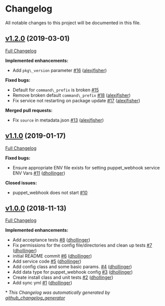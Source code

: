 # Changelog

All notable changes to this project will be documented in this file.

## [v1.2.0](https://github.com/voxpupuli/puppet-puppetwebhook/tree/v1.2.0) (2019-03-01)

[Full Changelog](https://github.com/voxpupuli/puppet-puppetwebhook/compare/v1.1.0...v1.2.0)

**Implemented enhancements:**

- Add `pkg\_version` parameter [\#16](https://github.com/voxpupuli/puppet-puppetwebhook/pull/16) ([alexjfisher](https://github.com/alexjfisher))

**Fixed bugs:**

- Default for `command\_prefix` is broken [\#15](https://github.com/voxpupuli/puppet-puppetwebhook/issues/15)
- Remove broken default `command\_prefix` [\#18](https://github.com/voxpupuli/puppet-puppetwebhook/pull/18) ([alexjfisher](https://github.com/alexjfisher))
- Fix service not restarting on package update [\#17](https://github.com/voxpupuli/puppet-puppetwebhook/pull/17) ([alexjfisher](https://github.com/alexjfisher))

**Merged pull requests:**

- Fix `source` in metadata.json [\#13](https://github.com/voxpupuli/puppet-puppetwebhook/pull/13) ([alexjfisher](https://github.com/alexjfisher))

## [v1.1.0](https://github.com/voxpupuli/puppet-puppetwebhook/tree/v1.1.0) (2019-01-17)

[Full Changelog](https://github.com/voxpupuli/puppet-puppetwebhook/compare/v1.0.0...v1.1.0)

**Fixed bugs:**

- Ensure appropriate ENV file exists for setting puppet\_webhook service ENV Vars [\#11](https://github.com/voxpupuli/puppet-puppetwebhook/pull/11) ([dhollinger](https://github.com/dhollinger))

**Closed issues:**

- puppet\_webhook does not start [\#10](https://github.com/voxpupuli/puppet-puppetwebhook/issues/10)

## [v1.0.0](https://github.com/voxpupuli/puppet-puppetwebhook/tree/v1.0.0) (2018-11-13)

[Full Changelog](https://github.com/voxpupuli/puppet-puppetwebhook/compare/b89a1244b8fc404fb851dd34779785ff653be861...v1.0.0)

**Implemented enhancements:**

- Add acceptance tests [\#8](https://github.com/voxpupuli/puppet-puppetwebhook/pull/8) ([dhollinger](https://github.com/dhollinger))
- Fix permissions for the config file/directories and clean up tests [\#7](https://github.com/voxpupuli/puppet-puppetwebhook/pull/7) ([dhollinger](https://github.com/dhollinger))
- initial README commit [\#6](https://github.com/voxpupuli/puppet-puppetwebhook/pull/6) ([dhollinger](https://github.com/dhollinger))
- Add service code [\#5](https://github.com/voxpupuli/puppet-puppetwebhook/pull/5) ([dhollinger](https://github.com/dhollinger))
- Add config class and some basic params. [\#4](https://github.com/voxpupuli/puppet-puppetwebhook/pull/4) ([dhollinger](https://github.com/dhollinger))
- Add data type for puppet\_webhook config [\#3](https://github.com/voxpupuli/puppet-puppetwebhook/pull/3) ([dhollinger](https://github.com/dhollinger))
- Create install class and unit tests [\#2](https://github.com/voxpupuli/puppet-puppetwebhook/pull/2) ([dhollinger](https://github.com/dhollinger))
- Add sync yml [\#1](https://github.com/voxpupuli/puppet-puppetwebhook/pull/1) ([dhollinger](https://github.com/dhollinger))



\* *This Changelog was automatically generated by [github_changelog_generator](https://github.com/skywinder/Github-Changelog-Generator)*
